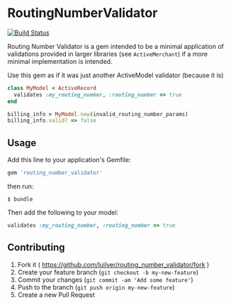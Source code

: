 # RoutingNumberValidator

[![Build Status](https://secure.travis-ci.org/tippenein/routing_number_validator.png)](http://travis-ci.org/tippenein/routing_number_validator)

Routing Number Validator is a gem intended to be a minimal application of
validations provided in larger libraries (see `ActiveMerchant`) if a more
minimal implementation is intended.

Use this gem as if it was just another ActiveModel validator (because it is)

```ruby
class MyModel < ActiveRecord
  validates :my_routing_number, :routing_number => true
end

billing_info = MyModel.new(invalid_routing_number_params)
billing_info.valid? => false
```

## Usage

Add this line to your application's Gemfile:

```ruby
gem 'routing_number_validator'
```

then run:

    $ bundle

Then add the following to your model:

```ruby
validates :my_routing_number, :routing_number => true
```

## Contributing

1. Fork it ( https://github.com/luilver/routing_number_validator/fork )
2. Create your feature branch (`git checkout -b my-new-feature`)
3. Commit your changes (`git commit -am 'Add some feature'`)
4. Push to the branch (`git push origin my-new-feature`)
5. Create a new Pull Request
